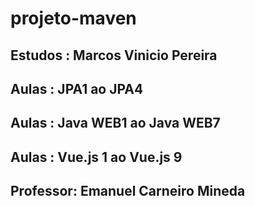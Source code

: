 # projeto-maven
## Estudos  : Marcos Vinicio Pereira
## Aulas    : JPA1 ao JPA4
## Aulas    : Java WEB1 ao Java WEB7
## Aulas    : Vue.js 1 ao Vue.js 9
## Professor: Emanuel Carneiro Mineda